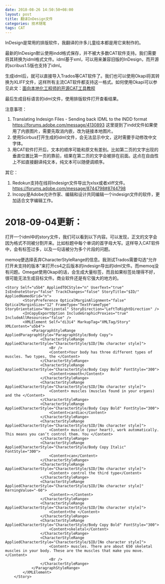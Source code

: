 ```yaml
---
date: 2018-08-26 14:50:50+08:00
layout: post
title: 翻译InDesign文件
categories: 技术随笔
tags: CAT
---
```


InDesign是常用的排版软件，我翻译的许多儿童绘本都是用它来制作的。

最新的InDesign默认使用indd格式保存，并不被大多数CAT软件支持。我们需要将其转换为idml格式文件。idml基于xml，可以用来兼容旧版的InDesign，而开源的scribus1.5版也支持了idml。

生成idml后，就可以直接导入Trados等CAT软件了。我们也可以使用Okapi将其转换为XLIFF文件，这样所有主流CAT软件都支持这一格式。如何使用Okapi可以参见此文：[面向本地化工程师的开源CAT工具教程](http://blog.xulihang.me/guide-of-open-source-cat-tools-for-localization-engineers/)

最后生成目标语言的idml文件，使用排版软件打开查看结果。

注意事项：

1. Translating Indesign Files - Sending back IDML to the INDD format https://forums.adobe.com/message/4130893 这里提到了indd文件如果使用了内嵌图片，需要先取消内嵌，改为链接本地图片。
2. 使用Scirbus打开生成的idml文件，会无法显示中文，这时需要手动修改中文字体。
3. 用CAT软件打开后，文本的顺序可能和原文有差别。比如第二页的文字出现的垂直位置比第一页的靠前，结果在第二页的文字会被排在前面。这点在自由性上不如直接翻译纯文本，纯文本可以随便调顺序。

其它：

1. Redokun支持在线将Indesign文件导出为xlsx或者xliff文件。https://forums.adobe.com/message/8744798#8744798
2. Incopy是Adobe允许作家、编辑和设计共同编辑一个indesign文件的软件，更加适合文字编辑工作。


# 2018-09-04更新：

打开一个idml中的story文件，我们可以看到以下内容。可以发现，正文的文字会因为格式不同被分割开来。比如标题中每个单词的首字母大写。这样导入CAT软件中，会有标签过多，以及一句话被分为多个片段的问题。

memoq便选择丢弃CharacterStyleRange的信息。我测试Trados需要勾选“允许打开未支持的版本”来打开cs4之后版本的indesign导出的idml文件。而memoq没有问题。Omegat使用Okapi的话，会生成大量标签，而且如果标签处理得不好，很可能无法生成目标文件。商业软件还是有它强大的地方的。

```
<Story Self="u5b4" AppliedTOCStyle="n" UserText="true" IsEndnoteStory="false" TrackChanges="false" StoryTitle="$ID/" AppliedNamedGrid="n">
		<StoryPreference OpticalMarginAlignment="false" OpticalMarginSize="12" FrameType="TextFrameType" StoryOrientation="Horizontal" StoryDirection="LeftToRightDirection" />
		<InCopyExportOption IncludeGraphicProxies="true" IncludeAllResources="false" />
		<XMLElement Self="di3i4" MarkupTag="XMLTag/Story" XMLContent="u5b4">
			<ParagraphStyleRange AppliedParagraphStyle="ParagraphStyle/Body Copy">
				<CharacterStyleRange AppliedCharacterStyle="CharacterStyle/$ID/[No character style]">
					<Br />
					<Content>Your body has three different types of muscles. Two types, the </Content>
				</CharacterStyleRange>
				<CharacterStyleRange AppliedCharacterStyle="CharacterStyle/Body Copy Bold" FontStyle="300">
					<Content>smooth</Content>
				</CharacterStyleRange>
				<CharacterStyleRange AppliedCharacterStyle="CharacterStyle/$ID/[No character style]">
					<Content> muscles (muscles found in your organs) and the </Content>
				</CharacterStyleRange>
				<CharacterStyleRange AppliedCharacterStyle="CharacterStyle/Body Copy Bold" FontStyle="300">
					<Content>cardiac</Content>
				</CharacterStyleRange>
				<CharacterStyleRange AppliedCharacterStyle="CharacterStyle/$ID/[No character style]">
					<Content> muscle (your heart), work automatically. This means you can’t control them. You </Content>
				</CharacterStyleRange>
				<CharacterStyleRange AppliedCharacterStyle="CharacterStyle/Body Copy Italic" FontStyle="300">
					<Content>can</Content>
				</CharacterStyleRange>
				<CharacterStyleRange AppliedCharacterStyle="CharacterStyle/$ID/[No character style]">
					<Content> control the third type</Content>
				</CharacterStyleRange>
				<CharacterStyleRange AppliedCharacterStyle="CharacterStyle/$ID/[No character style]" KerningValue="-60">
					<Content>—</Content>
				</CharacterStyleRange>
				<CharacterStyleRange AppliedCharacterStyle="CharacterStyle/$ID/[No character style]">
					<Content>the </Content>
				</CharacterStyleRange>
				<CharacterStyleRange AppliedCharacterStyle="CharacterStyle/Body Copy Bold" FontStyle="300">
					<Content>skeletal</Content>
				</CharacterStyleRange>
				<CharacterStyleRange AppliedCharacterStyle="CharacterStyle/$ID/[No character style]">
					<Content> muscles. There are about 650 skeletal muscles in your body. These are the muscles that make you move.</Content>
					<Br />
				</CharacterStyleRange>
			</ParagraphStyleRange>
		</XMLElement>
	</Story>
```


